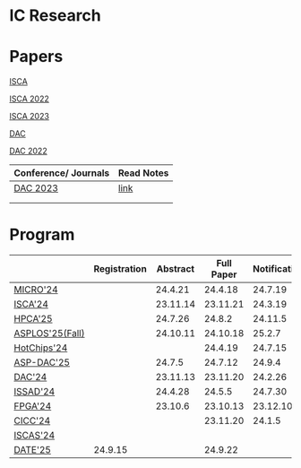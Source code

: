 # IC Research 

# Papers

[ISCA](https://ieeexplore.ieee.org/xpl/conhome/1000123/all-proceedings)

[ISCA 2022](https://dl.acm.org/doi/proceedings/10.1145/3470496)

[ISCA 2023](https://dl.acm.org/doi/proceedings/10.1145/3579371#issue-downloads)

[DAC](https://ieeexplore.ieee.org/xpl/conhome/1000196/all-proceedings)

[DAC 2022](https://dl.acm.org/doi/proceedings/10.1145/3489517)



| Conference/ Journals                                         | Read Notes            |
| ------------------------------------------------------------ | --------------------- |
| [DAC 2023](https://ieeexplore.ieee.org/xpl/conhome/10247654/proceeding) | [link](./DAC_2023.md) |
|                                                              |                       |
|                                                              |                       |



# Program

|                                                              | Registration | Abstract | Full Paper | Notification |
| ------------------------------------------------------------ | ------------ | -------- | ---------- | ------------ |
| [MICRO'24](https://microarch.org/micro56/submit/papers.php)  |              | 24.4.21  | 24.4.18    | 24.7.19      |
| [ISCA'24](https://iscaconf.org/isca2023/)                    |              | 23.11.14 | 23.11.21   | 24.3.19      |
| [HPCA'25](https://hpca-conf.org/2025/)                       |              | 24.7.26  | 24.8.2     | 24.11.5      |
| [ASPLOS'25(Fall)](https://www.asplos-conference.org/asplos-2025-call-for-papers/) |              | 24.10.11 | 24.10.18   | 25.2.7       |
| [HotChips'24](https://hotchips.org/call_for_contrib/)        |              |          | 24.4.19    | 24.7.15      |
| [ASP-DAC'25](https://www.aspdac.com/aspdac2025/cfp/)         |              | 24.7.5   | 24.7.12    | 24.9.4       |
| [DAC'24](https://www.dac.com/Conference/2024-Call-for-Contributions) |              | 23.11.13 | 23.11.20   | 24.2.26      |
| [ISSAD'24](https://2024.iccad.com/authors/initial-author-instructions) |              | 24.4.28  | 24.5.5     | 24.7.30      |
| [FPGA'24](https://www.isfpga.org/call-for-papers/)           |              | 23.10.6  | 23.10.13   | 23.12.10     |
| [CICC'24](https://www.ieee-cicc.org/2024-call-for-papers/)   |              |          | 23.11.20   | 24.1.5       |
| [ISCAS'24](https://ieee-cas.org/event/conference/2024-ieee-international-symposium-circuits-and-systems) |              |          |            |              |
| [DATE'25](https://www.date-conference.com/date-2025-call-papers) | 24.9.15      |          | 24.9.22    |              |

